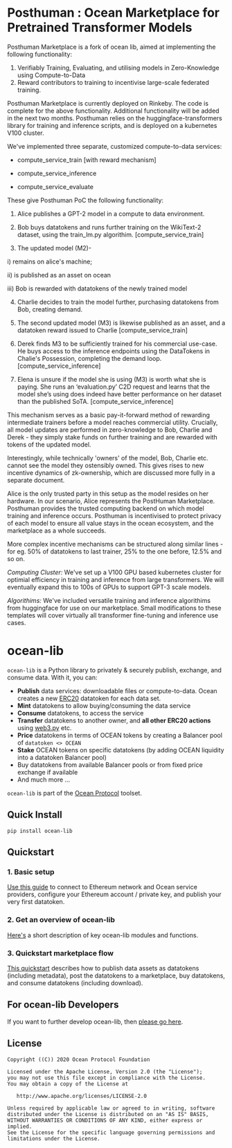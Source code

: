 

# Posthuman : Ocean Marketplace for Pretrained Transformer Models

Posthuman Marketplace is a fork of ocean lib, aimed at implementing the following functionality:
1. Verifiably Training, Evaluating, and utilising models in Zero-Knowledge using Compute-to-Data
2. Reward contributors to training to incentivise large-scale federated training.

Posthuman Marketplace is currently deployed on Rinkeby. The code is complete for the above functionality. Additional functionality will be added in the next two months. Posthuman relies on the huggingface-transformers library for training and inference scripts, and is deployed on a kubernetes V100 cluster.

We've implemented three separate, customized compute-to-data services:

   - compute_service_train [with reward mechanism]
   
   - compute_service_inference
   
   - compute_service_evaluate
   

These give Posthuman PoC the following functionality:

   1. Alice publishes a GPT-2 model in a compute to data environment. 
   
   2. Bob buys datatokens and runs further training on the WikiText-2 dataset, using the train_lm.py algorithim. [compute_service_train]
   
   3. The updated model (M2)- 
   
   i) remains on alice's machine;
   
   ii) is published as an asset on ocean
   
   iii) Bob is rewarded with datatokens of the newly trained model
   
   4. Charlie decides to train the model further, purchasing datatokens from Bob, creating demand. 
   
   5. The second updated model (M3) is likewise published as an asset, and a datatoken reward issued to Charlie [compute_service_train]
   
   6. Derek finds M3 to be sufficiently trained for his commercial use-case. He buys access to the inference endpoints using the DataTokens in Chalie's Possession, completing the demand loop. [compute_service_inference]
   
   7. Elena is unsure if the model she is using (M3) is worth what she is paying. She runs an ‘evaluation.py’ C2D request and learns that the model she’s using does indeed have better performance on her dataset than the published SoTA. [compute_service_inference]

This mechanism serves as a basic pay-it-forward method of rewarding intermediate trainers before a model reaches commercial utility. Crucially, all model updates are performed in zero-knowledge to Bob, Charlie and Derek - they simply stake funds on further training and are rewarded with tokens of the updated model.

Interestingly, while technically 'owners' of the model, Bob, Charlie etc. cannot see the model they ostensibly owned. This gives rises to new incentive dynamics of zk-ownership, which are discussed more fully in a separate document.

Alice is the only trusted party in this setup as the model resides on her hardware. In our scenario, Alice represents the PostHuman Marketplace. Posthuman provides the trusted computing backend on which model training and inference occurs. Posthuman is incentivised to protect privacy of each model to ensure all value stays in the ocean ecosystem, and the marketplace as a whole succeeds.

More complex incentive mechanisms can be structured along similar lines - for eg. 50% of datatokens to last trainer, 25% to the one before, 12.5% and so on.


*Computing Cluster:*
We've set up a V100 GPU based kubernetes cluster for optimial efficiency in training and inference from large transformers. We will eventually expand this to 100s of GPUs to support GPT-3 scale models.

*Algorithims:*
We've included versatile training and inference algorithims from huggingface for use on our marketplace. Small modifications to these templates will cover virtually all transformer fine-tuning and inference use cases.


# ocean-lib

`ocean-lib` is a Python library to privately & securely publish, exchange, 
and consume data. With it, you can:
* **Publish** data services: downloadable files or compute-to-data. 
Ocean creates a new [ERC20](https://github.com/ethereum/EIPs/blob/7f4f0377730f5fc266824084188cc17cf246932e/EIPS/eip-20.md) 
datatoken for each data set.
* **Mint** datatokens to allow buying/consuming the data service
* **Consume** datatokens, to access the service
* **Transfer** datatokens to another owner, and **all other ERC20 actions** 
using [web3.py](https://web3py.readthedocs.io/en/stable/examples.html#working-with-an-erc20-token-contract) etc.
* **Price** datatokens in terms of OCEAN tokens by creating a Balancer pool of `datatoken <> OCEAN`
* **Stake** OCEAN tokens on specific datatokens (by adding OCEAN liquidity into a datatoken Balancer pool)
* Buy datatokens from available Balancer pools or from fixed price exchange if available
* And much more ...


`ocean-lib` is part of the [Ocean Protocol](https://www.oceanprotocol.com) toolset.

## Quick Install

```pip install ocean-lib```

## Quickstart

### 1. Basic setup

[Use this guide](READMEs/setup.md) to connect to Ethereum network and Ocean service providers, configure your Ethereum account / private key, and publish your very first datatoken.

### 2. Get an overview of ocean-lib

[Here's](READMEs/overview.md) a short description of key ocean-lib modules and functions.

### 3. Quickstart marketplace flow

[This quickstart](READMEs/marketplace_flow.md) describes how to publish data assets as datatokens (including metadata), post the datatokens to a marketplace, buy datatokens, and consume datatokens (including download).

## For ocean-lib Developers

If you want to further develop ocean-lib, then [please go here](READMEs/developers.md).

## License

```
Copyright ((C)) 2020 Ocean Protocol Foundation

Licensed under the Apache License, Version 2.0 (the "License");
you may not use this file except in compliance with the License.
You may obtain a copy of the License at

   http://www.apache.org/licenses/LICENSE-2.0

Unless required by applicable law or agreed to in writing, software
distributed under the License is distributed on an "AS IS" BASIS,
WITHOUT WARRANTIES OR CONDITIONS OF ANY KIND, either express or implied.
See the License for the specific language governing permissions and
limitations under the License.
```
